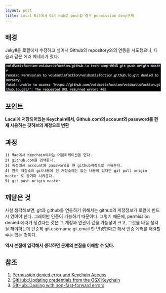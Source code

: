 ```yaml
---
layout: post
title: Local Git에서 Git Hub로 push할 경우 permission deny문제
---
```


## 배경

Jekyll을 로컬에서 수정하고 싶어서 Github의 repository와의 연동을 시도했으나, 다음과 같은 에러 메세지가 떴다.

![Error message](/images/20160819_giterror.png)

## 포인트

**Local에 저장되어있는 Keychain에서, Github.com의 account와 password를 현재 사용하는 깃허브의 계정으로 변환**

## 과정

```
1) Mac에서 Keychain이라는 어플리케이션을 연다.
2) github.com을 검색한다.
3) 속성에서 account와 password를 현 github계정으로 바꿔준다.
4) 원격 저장소의 git내용에 현 저장소에는 없는 내용이 있다면 git pull origin master 로 동기화 시켜준다.
5) git push origin master 
```

## 깨달은 것

사실 생각해보면, git과 github를 연동하기 위해서는 github의 계정정보가 로컬에 반드시 있어야 한다. 그래야만 인증이 가능하기 때문이다.
그렇기 때문에, permission denied 에러가 생겼다는 것은 그 계정과 연관이 깊을 가능성이 크고, 그것을 바꿀 생각을 해야하는데 단순히 git.username git.email 만 변경한다고 해서 인증 에러를 해결할 수는 없는 것이다.

**역시 본질에 입각해서 생각하면 문제의 본질을 이해할 수 있다.**

## 참조

1. [Permission denied error and Keychain Access](https://blogs.msdn.microsoft.com/thebeebs/2014/08/21/github-permission-to-repository-denied-to-username/)
2. [GitHub::Updating credentials from the OSX Keychain](https://help.github.com/articles/updating-credentials-from-the-osx-keychain/)
3. [GItHub::Dealing with non-fast-forward errors](https://help.github.com/articles/dealing-with-non-fast-forward-errors/)

